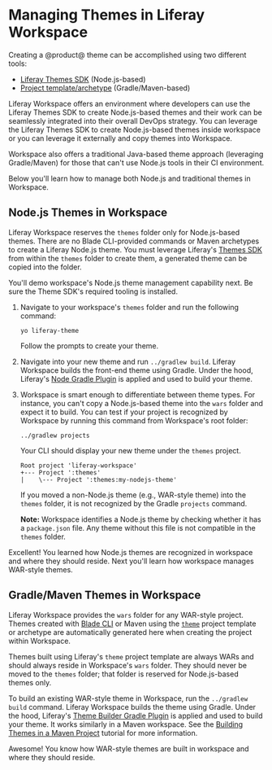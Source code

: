 # Managing Themes in Liferay Workspace [](id=managing-themes-in-liferay-workspace)

Creating a @product@ theme can be accomplished using two different tools:

- [Liferay Themes SDK](/develop/tutorials/-/knowledge_base/7-1/creating-themes)
  (Node.js-based)
- [Project template/archetype](/develop/reference/-/knowledge_base/7-1/theme-template)
  (Gradle/Maven-based)

Liferay Workspace offers an environment where developers can use the Liferay
Themes SDK to create Node.js-based themes and their work can be seamlessly
integrated into their overall DevOps strategy. You can leverage the Liferay
Themes SDK to create Node.js-based themes inside workspace or you can leverage
it externally and copy themes into Workspace.

Workspace also offers a traditional Java-based theme approach (leveraging
Gradle/Maven) for those that can't use Node.js tools in their CI environment.

Below you'll learn how to manage both Node.js and traditional themes in
Workspace. 

## Node.js Themes in Workspace [](id=node-js-themes-in-workspace)

Liferay Workspace reserves the `themes` folder only for Node.js-based themes.
There are no Blade CLI-provided commands or Maven archetypes to create a Liferay
Node.js theme. You must leverage Liferay's 
[Themes SDK](/develop/tutorials/-/knowledge_base/7-1/creating-themes) 
from within the `themes` folder to create them, a generated theme can be copied
into the folder.

You'll demo workspace's Node.js theme management capability next. Be sure the
Theme SDK's required tooling is installed.

1.  Navigate to your workspace's `themes` folder and run the following command:

        yo liferay-theme

    Follow the prompts to create your theme.

2.  Navigate into your new theme and run `../gradlew build`. Liferay Workspace
    builds the front-end theme using Gradle. Under the hood, Liferay's 
    [Node Gradle Plugin](/develop/reference/-/knowledge_base/7-1/node-gradle-plugin)
    is applied and used to build your theme.

3.  Workspace is smart enough to differentiate between theme types. For
    instance, you can't copy a Node.js-based theme into the `wars` folder and
    expect it to build. You can test if your project is recognized by Workspace
    by running this command from Workspace's root folder:

        ../gradlew projects

    Your CLI should display your new theme under the `themes` project.

        Root project 'liferay-workspace'
        +--- Project ':themes'
        |    \--- Project ':themes:my-nodejs-theme'

    If you moved a non-Node.js theme (e.g., WAR-style theme) into the `themes`
    folder, it is not recognized by the Gradle `projects` command.

    **Note:** Workspace identifies a Node.js theme by checking whether it has a
    `package.json` file. Any theme without this file is not compatible in the
    `themes` folder.

Excellent! You learned how Node.js themes are recognized in workspace and where
they should reside. Next you'll learn how workspace manages WAR-style themes.

## Gradle/Maven Themes in Workspace [](id=gradle-maven-themes-in-workspace)

Liferay Workspace provides the `wars` folder for any WAR-style project. Themes
created with [Blade CLI](/develop/tutorials/-/knowledge_base/7-1/blade-cli) or
Maven using the [`theme`](/develop/reference/-/knowledge_base/7-1/theme-template)
project template or archetype are automatically generated here when creating the
project within Workspace.

Themes built using Liferay's `theme` project template are always WARs and should
always reside in Workspace's `wars` folder. They should never be moved to the
`themes` folder; that folder is reserved for Node.js-based themes only.

To build an existing WAR-style theme in Workspace, run the `../gradlew build`
command. Liferay Workspace builds the theme using Gradle. Under the hood,
Liferay's
[Theme Builder Gradle
Plugin](/develop/reference/-/knowledge_base/7-1/theme-builder-gradle-plugin) is
applied and used to build your theme. It works similarly in a Maven workspace.
See the 
[Building Themes in a Maven Project](/develop/tutorials/-/knowledge_base/7-1/building-themes-in-a-maven-project)
tutorial for more information.

Awesome! You know how WAR-style themes are built in workspace and where they
should reside.
